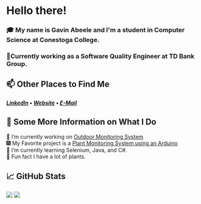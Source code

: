 <h1>Hello there! </h1>

### 🎓 My name is Gavin Abeele and I'm a student in Computer Science at Conestoga College.

### 💼Currently working as a Software Quality Engineer at TD Bank Group.

<!-- I'm always looking for new and exciting oppounities and currently seeking a coop position for summer 2023! -->

## 📫 Other Places to Find Me
<h5> <a href="https://www.linkedin.com/in/gavinabeele/">LinkedIn</a> • <a href="https://gavinabeele.com">Website</a> • <a href="mailto:gabeele2160@conestogac.on.ca">E-Mail</a> </h5>

## 🎏 Some More Information on What I Do

🍂 I’m currently working on <a href="https://github.com/bbowler1740/CSCN72030-Anemoi">Outdoor Monitoring System</a>  
🎆 My Favorite project is a <a href="https://github.com/Gabeele/Plant-Monitor-System">Plant Monitoring System using an Arduino </a>  
🌌 I’m currently learning Selenium, Java, and C#.<br>
🌼 Fun fact I have a lot of plants.  


## 📈 GitHub Stats
<div>
  <img align="center" src="https://github-readme-stats.vercel.app/api/top-langs/?username=gabeele&theme=light&langs_count=3" />
  <img align="center" src="https://github-readme-stats.vercel.app/api?username=gabeele&theme=light"/>
</div>
